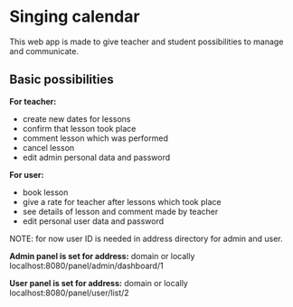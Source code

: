 # Singing calendar

This web app is made to give teacher and student possibilities to manage and communicate.  

## Basic possibilities

**For teacher:**
 - create new dates for lessons
 - confirm that lesson took place
 - comment lesson which was performed
 - cancel lesson
 - edit admin personal data and password

**For user:**
 - book lesson
 - give a rate for teacher after lessons which took place
 - see details of lesson and comment made by teacher
 - edit personal user data and password

NOTE: for now user ID is needed in address directory for admin and user.

**Admin panel is set for address:** domain or locally localhost:8080/panel/admin/dashboard/1

**User panel is set for address:** domain or locally localhost:8080/panel/user/list/2